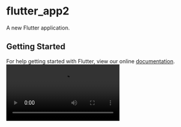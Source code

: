 # flutter_app2

A new Flutter application.

## Getting Started

For help getting started with Flutter, view our online
[documentation](https://flutter.io/).
![Demo](https://github.com/bambanghariantosianturi/Example-Flutter/blob/master/Video%20Flutter2.wmv)
